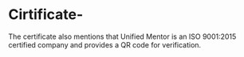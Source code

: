 # Cirtificate-
The certificate also mentions that Unified Mentor is an ISO 9001:2015 certified company and provides a QR code for verification.
